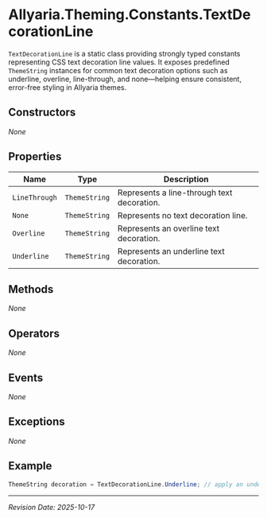 ﻿# Allyaria.Theming.Constants.TextDecorationLine

`TextDecorationLine` is a static class providing strongly typed constants representing CSS text decoration line values.
It exposes predefined `ThemeString` instances for common text decoration options such as underline, overline,
line-through, and none—helping ensure consistent, error-free styling in Allyaria themes.

## Constructors

*None*

## Properties

| Name          | Type          | Description                                |
|---------------|---------------|--------------------------------------------|
| `LineThrough` | `ThemeString` | Represents a line-through text decoration. |
| `None`        | `ThemeString` | Represents no text decoration line.        |
| `Overline`    | `ThemeString` | Represents an overline text decoration.    |
| `Underline`   | `ThemeString` | Represents an underline text decoration.   |

## Methods

*None*

## Operators

*None*

## Events

*None*

## Exceptions

*None*

## Example

```csharp
ThemeString decoration = TextDecorationLine.Underline; // apply an underline decoration
```

---

*Revision Date: 2025-10-17*
